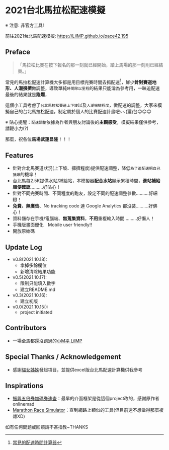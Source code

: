 # 2021台北馬拉松配速模擬

※ 注意: 非官方工具!

前往2021台北馬配速模擬: https://LilMP.github.io/pace42.195

## Preface

> 「馬拉松比賽在按下報名的那一刻就已經開始，踏上馬場的那一刻則已經結束。」

常見的馬拉松配速計算機大多都是用目標完賽時間去抓配速[^1]，鮮少**針對賽道地形、人潮擁擠**做調整，導致單純`時間除以里程`的結果只能淪為參考用，一昧追配速最後的結果就是**跑爆**，

這個小工具考慮了`台北馬拉松賽道上下坡`以及`人潮擁擠程度`，做配速的調整，大家來模擬自己的台北馬拉松配速，制定屬於個人的比賽配速計畫吧~~(灑花)😊😊😊

※ 貼心提醒：`配速調整`依據為作者與朋友討論後的**主觀感受**，模擬結果僅供參考，請鞭小力(?)

那麼，祝各位**馬場武運昌隆**！！！

## Features
- 針對台北馬賽道狀況(上下坡、擁擠程度)提供配速調整，降低`為了追配速把自己搞爆`的機率！
- 台北馬每2.5K提供水站/補給站，本模擬器**配合水站**顯示累積時間，**進站補給順便確認**..........好貼心！
- 針對不同完賽時間、不同程度的跑友，設定不同的配速調整參數..........好細緻！
- **免費、無廣告**、No tracking code 連 Google Analytics 都沒裝..........好佛心！
- 資料儲存在手機/電腦端、**無蒐集資料**，**不用**重複輸入時間..........好懶人！
- 手機版畫面優化　Mobile user friendly!!
- 開放原始碼

## Update Log
- v0.8(2021.10.18):
    - 拿掉多餘欄位
    - 新增清除結果功能
- v0.5(2021.10.17):
    - 限制只能填入數字
    - 建立README.md
- v0.3(2021.10.16):
    - 建立初版
- v0.0(2021.10.15:):
    - project initiated

## Contributors
- 一場全馬都還沒跑過的[小M平 LilMP]()

## Special Thanks / Acknowledgement
- 感謝[貓女姊姊]()發起項目，並提供excel版台北馬配速計算機供我參考

## Inspirations
- [振興五倍券加碼券速查](https://github.com/onlinemad/5000-lottery)：最早的介面框架是從這個project改的，感謝原作者onlinemad
- [Marathon Race Simulator](https://42.195km.net/e/racesim/)：查到網路上類似的工具(但目前還不想做得那麼複雜XD)

[^1]: [常見的配速時間計算器](https://running.biji.co/index.php?q=tools)


如有任何問題或回饋請不吝指教~THANKS